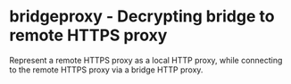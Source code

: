# bridgeproxy - Decrypting bridge to remote HTTPS proxy

Represent a remote HTTPS proxy as a local HTTP proxy, while connecting to
the remote HTTPS proxy via a bridge HTTP proxy.

